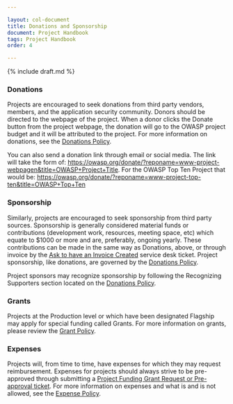 ```yaml
---

layout: col-document
title: Donations and Sponsorship
document: Project Handbook
tags: Project Handbook
order: 4

---
```


{% include draft.md %}

### Donations
Projects are encouraged to seek donations from third party vendors, members, and the application security community. Donors should be directed to the webpage of the project. When a donor clicks the Donate button from the project webpage, the donation will go to the OWASP project budget and it will be attributed to the project. For more information on donations, see the [Donations Policy](https://owasp.org/www-policy/operational/donations).

You can also send a donation link through email or social media. The link will take the form of: https://owasp.org/donate/?reponame=www-project-webpagen&title=OWASP+Project+Title.
For the OWASP Top Ten Project that would be:
https://owasp.org/donate/?reponame=www-project-top-ten&title=OWASP+Top+Ten


### Sponsorship
Similarly, projects are encouraged to seek sponsorship from third party sources. Sponsorship is generally considered material funds or contributions (development work, resources, meeting space, etc) which equate to $1000 or more and are, preferably, ongoing yearly. These contributions can be made in the same way as Donations, above, or through invoice by the [Ask to have an Invoice Created](https://owasporg.atlassian.net/servicedesk/customer/portal/4/group/12/create/44) service desk ticket. Project sponsorship, like donations, are governed by the [Donations Policy](https://owasp.org/www-policy/operational/donations).

Project sponsors may recognize sponsorship by following the Recognizing Supporters section located on the [Donations Policy](https://owasp.org/www-policy/operational/donations).

### Grants
Projects at the Production level or which have been designated Flagship may apply for special funding called Grants. For more information on grants, please review the [Grant Policy](https://owasp.org/www-policy/operational/grants.html).

### Expenses
Projects will, from time to time, have expenses for which they may request reimbursement. Expenses for projects should always strive to be pre-approved through submitting a [Project Funding Grant Request or Pre-approval ticket](https://owasporg.atlassian.net/servicedesk/customer/portal/4/group/14/create/74). For more information on expenses and what is and is not allowed, see the [Expense Policy](https://owasp.org/www-policy/operational/expense-reimbursement.html#fair-and-reasonable-expenses).
